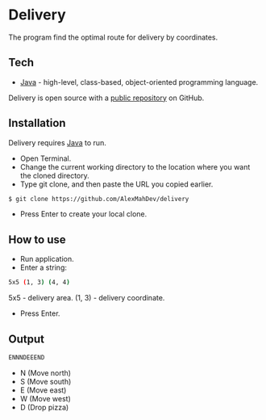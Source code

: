 # Delivery

The program find the optimal route for delivery by coordinates.

## Tech

- [Java] - high-level, class-based, object-oriented programming language.

Delivery is open source with a [public repository][GitHub] on GitHub.

## Installation

Delivery requires [Java][Java]  to run.

- Open Terminal.
- Change the current working directory to the location where you want the cloned directory.
- Type git clone, and then paste the URL you copied earlier.


```sh
$ git clone https://github.com/AlexMahDev/delivery
```
- Press Enter to create your local clone.


## How to use 

- Run application.
- Enter a string:
```sh
5x5 (1, 3) (4, 4) 
```
5x5 - delivery area.
(1, 3) - delivery coordinate.

- Press Enter.



## Output

```sh
ENNNDEEEND
```
- N (Move north)
- S (Move south)
- E (Move east)
- W (Move west)
- D (Drop pizza)
  
[GitHub]: <https://github.com/AlexMahDev/delivery>
[Java]: <https://www.java.com/>
   
   
